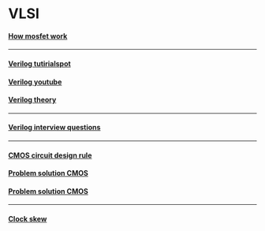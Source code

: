 # VLSI  
#### [How mosfet work](https://www.youtube.com/watch?v=Bfvyj88Hs_o)   
-------------------------------------------------------------------------------
#### [Verilog tutirialspot](https://www.javatpoint.com/verilog)  
#### [Verilog youtube](https://www.youtube.com/watch?v=S26TPZm4zzM&list=PL3Soy1ohxlP1TLpcbYXYcVWItRy_XrUk8)  
#### [Verilog theory](https://www.youtube.com/watch?v=DdoCjyTzhQY&list=PLgwJf8NK-2e6au9bX9P_bA3ywxqigCsaC) 
--------------------------------------------------------------------------------  
#### [Verilog interview questions](https://www.javatpoint.com/vlsi-interview-questions)
--------------------------------------------------------------------------------
#### [CMOS circuit design rule](https://www.youtube.com/watch?v=Ado4CD7jd68&t=4s)  
#### [Problem solution CMOS](https://www.youtube.com/watch?v=CoTR3bwtW_c)  
#### [Problem solution CMOS](https://www.youtube.com/watch?v=eEl1upSlW3w)  
-----------------------------------------------------------------------------------
#### [Clock skew](https://www.allaboutcircuits.com/technical-articles/what-is-clock-skew-understanding-clock-skew-and-clock-distribution-networks/) 
